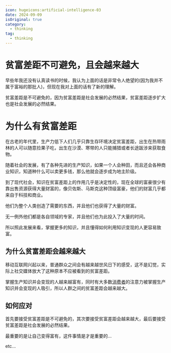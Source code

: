 ```yaml
---
icon: hugeicons:artificial-intelligence-03
date: 2024-09-09
isOriginal: true
category:
  - thinking
tag:
  - thinking
---
```


# 贫富差距不可避免，且会越来越大

早些年我还没有认真读书的时候，我认为上面的话是非常令人绝望的(因为我并不属于富裕的那批人)，但现在我对上面的话有了新的理解。

贫富差距是不可避免的，因为贫富差距是社会发展的必然结果，贫富差距逐步扩大也是社会发展的必然结果。

<!-- more -->

# 为什么有贫富差距

在古老的年代里，生产力低下人们几乎只靠生存环境决定贫富差距，出生在热带雨林的人可以随意捡果子吃，出生在沙漠、寒带的人只能捕猎或者长途跋涉来获取食物。

随着社会的发展，有了各种先进的生产知识，如果一个人会种田，而且还会各种商业知识，知道种什么可以卖更多钱，那么他就会逐步成为地主阶级。

到了现代社会，知识在贫富差距上的作用几乎是决定性的，现在全球的富豪很少有靠出售资源获得大量财富的，像贝佐斯、马斯克这种顶级富豪，他们的财富几乎都来自于科技和商业。

他们为整个人类创造了需要的东西，并且他们也获得了大量的财富。

无一例外他们都是各自领域的专家，并且他们也为此投入了大量的时间。

所以照此发展来看，掌握更多的知识，并且懂得如何利用知识变现的人更容易致富。

## 为什么贫富差距会越来越大

移动互联网兴起以来，普通群众之间会有越来越世风日下的感受，这不是幻觉，实际上社交媒体放大了这种原本不应被看到的贫富差距。

掌握生产知识并会变现的人越来越富有，同时有大多数[消费者](./be-a-producer.md)的注意力被掌握生产知识并会变现的人吸引，所以人群之间的贫富差距会越来越大。

## 如何应对

首先要接受贫富差距是不可避免的，其次要接受贫富差距会越来越大，最后要接受贫富差距是社会发展的必然结果。

最重要的是让自己变得富有，这件事情是才是重要的...

etc...